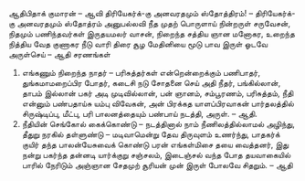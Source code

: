 
ஆதிபிதாக் குமாரன் – ஆவி திரியேகர்க்-கு
 அனவரதமும் ஸ்தோத்திரம்! – திரியேகர்க்-கு
 அனவரதமும் ஸ்தோத்ரம்
அனுபல்லவி
நீத முதற் பொருளாய் நின்றருள் சருவேசன்,
 நிதமும் பணிந்தவர்கள் இருதயமலர் வாசன்,
 நிறைந்த சத்திய ஞான மனோகர,
 உறைந்த நித்திய வேத குணாகர
 நீடு வாரி திரை சூழ மேதினியை
 மூடு பாவ இருள் ஓடவே அருள்செய் – ஆதி
சரணங்கள்
1. எங்கணும் நிறைந்த நாதர் – பரிசுத்தர்கள்
 என்றென்றைக்கும் பணிபாதர்,
 துங்கமாமறைப்பிர போதர், கடைசி நடு
 சோதனை செய் அதி நீதர்,
 பங்கில்லான், தாபம் இல்லான் பகர் அடி முடிவில்லான்,
 பன் ஞானம், சம்பூரணம், பரிசுத்தம், நீதி என்னும்
 பண்பதாய்சு யம்பு விவேகன்,
 அன் பிரக்கத யாளப்பிரவாகன்
 பார்தலத்தில் சிருஷ்டிப்பு, மீட்பு, பரி
 பாலனத்தையும் பண்பாய் நடத்தி, அருள். – ஆதி.
2. நீதியின் செங்கோல் கைக்கொண்டு – நடத்தினால் நாம்
 நீணிலத்தில்லாமல் அழிந்து,
 தீதுறு நரகில் தள்ளுண்டு – மடிவாமென்று
 தேவ திருவுளம் உணர்ந்து,
 பாதகர்க் குயிர் தந்த பாலன்யேசுவைக் கொண்டு
 பரன் எங்கள்மிசை தயை வைத்தனர், இது நன்று
 பகர்ந்த தன்னடி யார்க்குறு சஞ்சலம்,
 இடைஞ்சல் வந்த போத தயவாகையில்
 பாரில் நேரிடும் அஞ்ஞான சேதமுற்
 சூரியன் முன் இருள் போலவே சிதறும். – ஆதி

